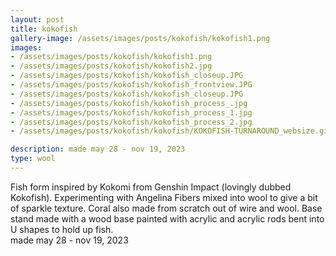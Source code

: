 ```yaml
---
layout: post
title: kokofish
gallery-image: /assets/images/posts/kokofish/kokofish1.png
images: 
- /assets/images/posts/kokofish/kokofish1.png
- /assets/images/posts/kokofish/kokofish2.jpg
- /assets/images/posts/kokofish/kokofish_closeup.JPG
- /assets/images/posts/kokofish/kokofish_frontview.JPG
- /assets/images/posts/kokofish/kokofish_closeup.JPG
- /assets/images/posts/kokofish/kokofish_process_.jpg
- /assets/images/posts/kokofish/kokofish_process_1.jpg
- /assets/images/posts/kokofish/kokofish_process_2.jpg
- /assets/images/posts/kokofish/kokofish/KOKOFISH-TURNAROUND_websize.gif

description: made may 28 - nov 19, 2023
type: wool
---
```


Fish form inspired by Kokomi from Genshin Impact (lovingly dubbed Kokofish). Experimenting with Angelina Fibers mixed into wool to give a bit of sparkle texture. Coral also made from scratch out of wire and wool. Base stand made with a wood base painted with acrylic and acrylic rods bent into U shapes to hold up fish. <br>
made may 28 - nov 19, 2023

